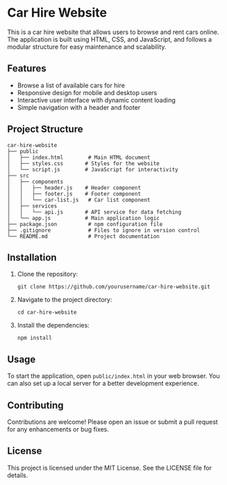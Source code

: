 # Car Hire Website

This is a car hire website that allows users to browse and rent cars online. The application is built using HTML, CSS, and JavaScript, and follows a modular structure for easy maintenance and scalability.

## Features

- Browse a list of available cars for hire
- Responsive design for mobile and desktop users
- Interactive user interface with dynamic content loading
- Simple navigation with a header and footer

## Project Structure

```
car-hire-website
├── public
│   ├── index.html        # Main HTML document
│   ├── styles.css       # Styles for the website
│   └── script.js        # JavaScript for interactivity
├── src
│   ├── components
│   │   ├── header.js    # Header component
│   │   ├── footer.js    # Footer component
│   │   └── car-list.js   # Car list component
│   ├── services
│   │   └── api.js       # API service for data fetching
│   └── app.js           # Main application logic
├── package.json          # npm configuration file
├── .gitignore            # Files to ignore in version control
└── README.md             # Project documentation
```

## Installation

1. Clone the repository:
   ```
   git clone https://github.com/yourusername/car-hire-website.git
   ```
2. Navigate to the project directory:
   ```
   cd car-hire-website
   ```
3. Install the dependencies:
   ```
   npm install
   ```

## Usage

To start the application, open `public/index.html` in your web browser. You can also set up a local server for a better development experience.

## Contributing

Contributions are welcome! Please open an issue or submit a pull request for any enhancements or bug fixes.

## License

This project is licensed under the MIT License. See the LICENSE file for details.
